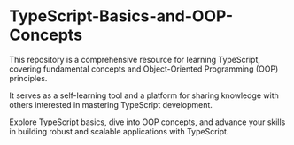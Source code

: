 # TypeScript-Basics-and-OOP-Concepts

This repository is a comprehensive resource for learning TypeScript, covering fundamental concepts and Object-Oriented Programming (OOP) principles. 

It serves as a self-learning tool and a platform for sharing knowledge with others interested in mastering TypeScript development. 

Explore TypeScript basics, dive into OOP concepts, and advance your skills in building robust and scalable applications with TypeScript.





